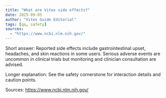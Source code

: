 ```yaml
---
title: "What are Vitex side effects?"
date: 2025-09-05
author: "Vitex Guide Editorial"
tags: [qa, safety]
sources:
  - "https://www.ncbi.nlm.nih.gov/"
---
```


Short answer: Reported side effects include gastrointestinal upset, headaches, and skin reactions in some users. Serious adverse events are uncommon in clinical trials but monitoring and clinician consultation are advised.

Longer explanation: See the safety cornerstone for interaction details and caution points.

Sources: https://www.ncbi.nlm.nih.gov/